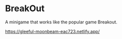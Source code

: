 # BreakOut
A minigame that works like the popular game Breakout.

https://gleeful-moonbeam-eac723.netlify.app/
